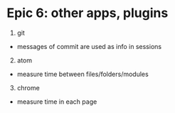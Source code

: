 # Epic 6: other apps, plugins

1. git
  - messages of commit are used as info in sessions

2. atom
  - measure time between files/folders/modules

3. chrome
  - measure time in each page
